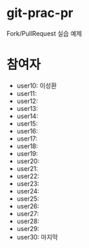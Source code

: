 # git-prac-pr
Fork/PullRequest 실습 예제

# 참여자

- user10: 이성환
- user11:
- user12:
- user13:
- user14:
- user15:
- user16:
- user17:
- user18:
- user19:
- user20:
- user21:
- user22:
- user23:
- user24:
- user25:
- user26:
- user27:
- user28:
- user29:
- user30: 마지막
